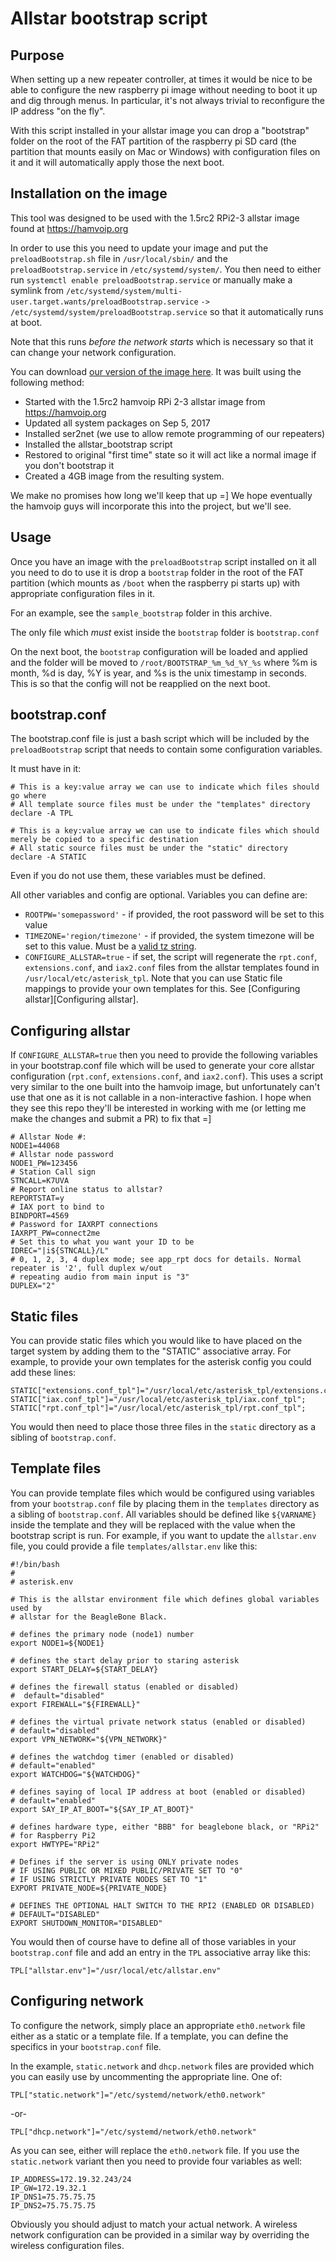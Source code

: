 Allstar bootstrap script
========================

Purpose
-------

When setting up a new repeater controller, at times it would be nice to be able to configure the
new raspberry pi image without needing to boot it up and dig through menus. In particular, it's
not always trivial to reconfigure the IP address "on the fly".

With this script installed in your allstar image you can drop a "bootstrap" folder on the root
of the FAT partition of the raspberry pi SD card (the partition that mounts easily on Mac or Windows)
with configuration files on it and it will automatically apply those the next boot.

Installation on the image
-------------------------

This tool was designed to be used with the 1.5rc2 RPi2-3 allstar image found at https://hamvoip.org

In order to use this you need to update your image and put the `preloadBootstrap.sh` file in
`/usr/local/sbin/` and the `preloadBootstrap.service` in `/etc/systemd/system/`. You then need
to either run `systemctl enable preloadBootstrap.service` or manually make a symlink from
`/etc/systemd/system/multi-user.target.wants/preloadBootstrap.service`
`->` `/etc/systemd/system/preloadBootstrap.service` so that it automatically runs at boot.

Note that this runs *before the network starts* which is necessary so that it can change your
network configuration.

You can download [our version of the image here](https://newcloud.zzt.net/index.php/s/ywuN1njs31y8alN).
It was built using the following method:

* Started with the 1.5rc2 hamvoip RPi 2-3 allstar image from https://hamvoip.org
* Updated all system packages on Sep 5, 2017
* Installed ser2net (we use to allow remote programming of our repeaters)
* Installed the allstar_bootstrap script
* Restored to original "first time" state so it will act like a normal image if you don't bootstrap it
* Created a 4GB image from the resulting system.

We make no promises how long we'll keep that up =] We hope eventually the hamvoip guys will incorporate
this into the project, but we'll see.

Usage
-----

Once you have an image with the `preloadBootstrap` script installed on it all you need to do to use
it is drop a `bootstrap` folder in the root of the FAT partition (which mounts as `/boot` when the
raspberry pi starts up) with appropriate configuration files in it.

For an example, see the `sample_bootstrap` folder in this archive.

The only file which *must* exist inside the `bootstrap` folder is `bootstrap.conf`

On the next boot, the `bootstrap` configuration will be loaded and applied and the folder will be
moved to `/root/BOOTSTRAP_%m_%d_%Y_%s` where %m is month, %d is day, %Y is year, and %s is the 
unix timestamp in seconds. This is so that the config will not be reapplied on the next boot.

bootstrap.conf
--------------

The bootstrap.conf file is just a bash script which will be included by the `preloadBootstrap`
script that needs to contain some configuration variables.

It must have in it:

    # This is a key:value array we can use to indicate which files should go where
    # All template source files must be under the "templates" directory
    declare -A TPL

    # This is a key:value array we can use to indicate files which should merely be copied to a specific destination
    # All static source files must be under the "static" directory
    declare -A STATIC

Even if you do not use them, these variables must be defined.

All other variables and config are optional.  Variables you can define are:

* `ROOTPW='somepassword'` - if provided, the root password will be set to this value
* `TIMEZONE='region/timezone'` - if provided, the system timezone will be set to this value. Must be a [valid tz string](https://en.wikipedia.org/wiki/List_of_tz_database_time_zones).
* `CONFIGURE_ALLSTAR=true` - if set, the script will regenerate the `rpt.conf`, `extensions.conf`, and `iax2.conf` files from the allstar templates found in `/usr/local/etc/asterisk_tpl`.  Note that you can use Static file mappings to provide your own templates for this. See [Configuring allstar][Configuring allstar].

Configuring allstar
-------------------

If `CONFIGURE_ALLSTAR=true` then you need to provide the following variables in your bootstrap.conf file
which will be used to generate your core allstar configuration (`rpt.conf`, `extensions.conf`, and `iax2.conf`).
This uses a script very similar to the one built into the hamvoip image, but unfortunately can't use that one
as it is not callable in a non-interactive fashion.  I hope when they see this repo they'll be interested in
working with me (or letting me make the changes and submit a PR) to fix that =]

    # Allstar Node #:
    NODE1=44068
    # Allstar node password
    NODE1_PW=123456
    # Station Call sign
    STNCALL=K7UVA
    # Report online status to allstar?
    REPORTSTAT=y
    # IAX port to bind to
    BINDPORT=4569
    # Password for IAXRPT connections
    IAXRPT_PW=connect2me
    # Set this to what you want your ID to be
    IDREC="|i${STNCALL}/L"
    # 0, 1, 2, 3, 4 duplex mode; see app_rpt docs for details. Normal repeater is '2', full duplex w/out
    # repeating audio from main input is "3"
    DUPLEX="2"

Static files
------------

You can provide static files which you would like to have placed on the target system by adding
them to the "STATIC" associative array.  For example, to provide your own templates for the asterisk
config you could add these lines:

    STATIC["extensions.conf_tpl"]="/usr/local/etc/asterisk_tpl/extensions.conf_tpl";
    STATIC["iax.conf_tpl"]="/usr/local/etc/asterisk_tpl/iax.conf_tpl";
    STATIC["rpt.conf_tpl"]="/usr/local/etc/asterisk_tpl/rpt.conf_tpl";

You would then need to place those three files in the `static` directory as a sibling of `bootstrap.conf`.

Template files
--------------

You can provide template files which would be configured using variables from your `bootstrap.conf`
file by placing them in the `templates` directory as a sibling of `bootstrap.conf`. All variables
should be defined like `${VARNAME}` inside the template and they will be replaced with the value
when the bootstrap script is run. For example, if you want to update the `allstar.env` file, you
could provide a file `templates/allstar.env` like this:

    #!/bin/bash
    #
    # asterisk.env

    # This is the allstar environment file which defines global variables used by
    # allstar for the BeagleBone Black.

    # defines the primary node (node1) number
    export NODE1=${NODE1}

    # defines the start delay prior to staring asterisk
    export START_DELAY=${START_DELAY}

    # defines the firewall status (enabled or disabled)
    #  default="disabled"
    export FIREWALL="${FIREWALL}"

    # defines the virtual private network status (enabled or disabled)
    # default="disabled"
    export VPN_NETWORK="${VPN_NETWORK}"

    # defines the watchdog timer (enabled or disabled)
    # default="enabled"
    export WATCHDOG="${WATCHDOG}"

    # defines saying of local IP address at boot (enabled or disabled)
    # default="enabled"
    export SAY_IP_AT_BOOT="${SAY_IP_AT_BOOT}"

    # defines hardware type, either "BBB" for beaglebone black, or "RPi2"
    # for Raspberry Pi2
    export HWTYPE="RPi2"

    # Defines if the server is using ONLY private nodes
    # IF USING PUBLIC OR MIXED PUBLIC/PRIVATE SET TO "0"
    # IF USING STRICTLY PRIVATE NODES SET TO "1"
    EXPORT PRIVATE_NODE=${PRIVATE_NODE}

    # DEFINES THE OPTIONAL HALT SWITCH TO THE RPI2 (ENABLED OR DISABLED)
    # DEFAULT="DISABLED"
    EXPORT SHUTDOWN_MONITOR="DISABLED"

You would then of course have to define all of those variables in your `bootstrap.conf` file and
add an entry in the `TPL` associative array like this:

    TPL["allstar.env"]="/usr/local/etc/allstar.env"

Configuring network
-------------------

To configure the network, simply place an appropriate `eth0.network` file either as a static
or a template file.  If a template, you can define the specifics in your `bootstrap.conf` file.

In the example, `static.network` and `dhcp.network` files are provided which you can easily use
by uncommenting the appropriate line.  One of:

    TPL["static.network"]="/etc/systemd/network/eth0.network"

-or-

    TPL["dhcp.network"]="/etc/systemd/network/eth0.network"

As you can see, either will replace the `eth0.network` file.  If you use the `static.network` variant
then you need to provide four variables as well:

    IP_ADDRESS=172.19.32.243/24
    IP_GW=172.19.32.1
    IP_DNS1=75.75.75.75
    IP_DNS2=75.75.75.75

Obviously you should adjust to match your actual network.  A wireless network configuration can be
provided in a similar way by overriding the wireless configuration files.